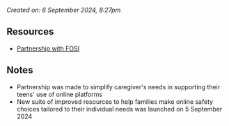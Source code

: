 *Created on: 6 September 2024, 8:27pm*

## Resources
- [Partnership with FOSI](https://newsroom.tiktok.com/en-us/tiktok-and-the-family-online-safety-institute-partner-to-launch-digital-safety-partnership-for-families)

## Notes
- Partnership was made to simplify caregiver's needs in supporting their teens' use of online platforms
- New suite of improved resources to help families make online safety choices tailored to their individual needs was launched on 5 September 2024